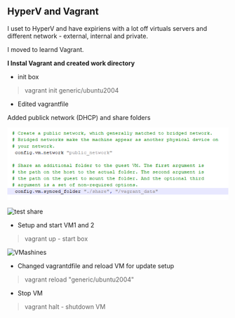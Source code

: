 ## HyperV and Vagrant ##

I uset to HyperV and have expiriens with a lot off virtuals servers and different network - external, internal and private.

I moved to learnd Vagrant.

**I Instal Vagrant and created work directory**

- init box
>vagrant init generic/ubuntu2004

- Edited vagrantfile

Added publick network (DHCP) and share folders

![network_share](https://github.com/Gnoblinys/DevOps_online_Kyiv_2021Q4/blob/master/m1/task2.1/images/network_share.png)

![test share](https://github.com/Gnoblinys/DevOps_online_Kyiv_2021Q4/master/m1/task2.1/images/test%20share.png)

- Setup and start VM1 and 2

>vagrant up - start  box

![VMashines](https://github.com/Gnoblinys/DevOps_online_Kyiv_2021Q4/master/m1/task2.1/images/HV_VM1_VM2.png)

- Changed vagrantdfile and reload VM for update setup

>vagrant reload "generic/ubuntu2004"

 - Stop VM
>vagrant halt - shutdown VM











